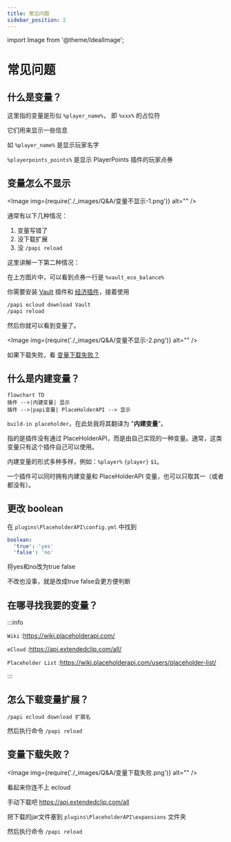 ```yaml
---
title: 常见问题
sidebar_position: 2
---
```


import Image from '@theme/IdealImage';

# 常见问题

## 什么是变量？

这里指的变量是形似 `%player_name%`， 即 `%xxx%` 的占位符

它们用来显示一些信息

如 `%player_name%` 是显示玩家名字

`%playerpoints_points%` 是显示 PlayerPoints 插件的玩家点券

## 变量怎么不显示

<Image img={require('./_images/Q&A/变量不显示-1.png')} alt="" />

通常有以下几种情况：

1. 变量写错了
2. 没下载扩展
3. 没 `/papi reload`

这里讲解一下第二种情况：

在上方图片中，可以看到点券一行是 `%vault_eco_balance%`

你需要安装 [Vault](./../Vault/vault.md) 插件和 [经济插件](../XConomy.md)，接着使用

```bash
/papi ecloud download Vault
/papi reload
```

然后你就可以看到变量了。

<Image img={require('./_images/Q&A/变量不显示-2.png')} alt="" />

如果下载失败，看 [变量下载失败？](#变量下载失败)

## 什么是内建变量？

```mermaid
flowchart TD
插件 -->|内建变量| 显示
插件 -->|papi变量| PlaceHolderAPI --> 显示
```

`build-in placeholder`，在此处我将其翻译为 "**内建变量**"。

指的是插件没有通过 PlaceHolderAPI，而是由自己实现的一种变量。通常，这类变量只有这个插件自己可以使用。

内建变量的形式多种多样，例如：`%player%` `{player}` `$1`。

一个插件可以同时拥有内建变量和 PlaceHolderAPI 变量，也可以只取其一（或者都没有）。

## 更改 boolean

在 `plugins\PlaceholderAPI\config.yml` 中找到

```yaml
boolean:
  'true': 'yes'
  'false': 'no'
```

将yes和no改为true false

不改也没事，就是改成true false会更方便判断

## 在哪寻找我要的变量？

:::info

`Wiki` :https://wiki.placeholderapi.com/

`eCloud` :https://api.extendedclip.com/all/

`Placeholder List` :https://wiki.placeholderapi.com/users/placeholder-list/

:::

## 怎么下载变量扩展？

```text
/papi ecloud download 扩展名
```

然后执行命令 `/papi reload`

## 变量下载失败？

<Image img={require('./_images/Q&A/变量下载失败.png')} alt="" />

看起来你连不上 ecloud

手动下载吧 https://api.extendedclip.com/all

把下载的jar文件塞到 `plugins\PlaceholderAPI\expansions` 文件夹

然后执行命令 `/papi reload`

